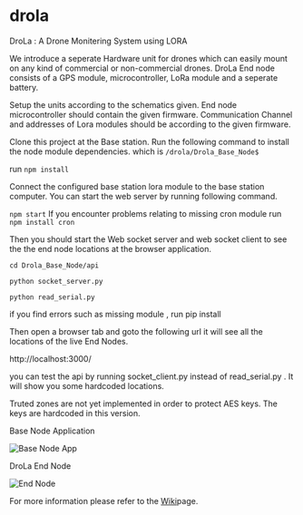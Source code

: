 ﻿# drola
DroLa : A Drone Monitering System using LORA

We introduce a seperate Hardware unit for drones which can easily mount on any kind of commercial or non-commercial drones. DroLa End node consists of a GPS module, microcontroller, LoRa module and a seperate battery.

Setup the units according to the schematics given. End node microcontroller should contain the given firmware. Communication Channel and addresses of Lora modules should be according to the given firmware.

Clone this project at the Base station. Run the following command to install the node module dependencies.
which is `/drola/Drola_Base_Node$`

run `npm install`

Connect the configured base station lora module to the base station computer. You can start the web server by running following command.

`npm start`
If you encounter problems relating to missing cron module run  `npm install cron`

Then you should start the Web socket server and web socket client to see the the end node locations at the browser application.

`cd Drola_Base_Node/api`

`python socket_server.py`

`python read_serial.py`

if you find errors such as missing module , run pip install <NAME OF THE MODULE>

Then open a browser tab and goto the following url it will see all the locations of the live End Nodes.

http://localhost:3000/

you can test the api by running socket_client.py instead of read_serial.py . It will show you some hardcoded locations.

Truted zones are not yet implemented in order to protect AES keys. The keys are hardcoded in this version.
  
Base Node Application

![Base Node App](/Drola_Base_Node/Drola_snap_4.png?raw=true "Optional Title1")

DroLa End Node

![End Node](/LoRa_End_Node/Drola_end_node.jpg?raw=true "Optional Title2")

For more information please refer to the [Wiki](https://github.com/NamalJayasuriya/drola/wiki/Drola)page.
